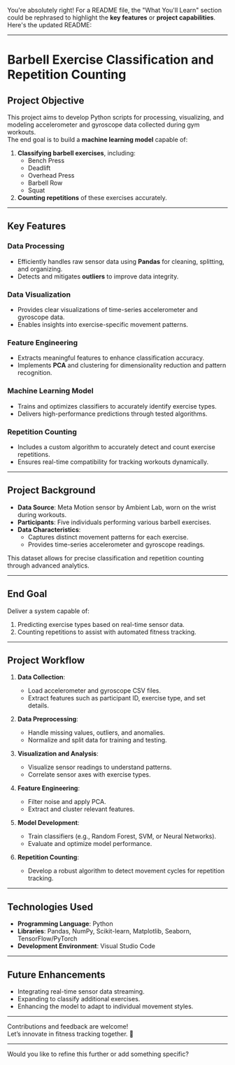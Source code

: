 You're absolutely right! For a README file, the "What You'll Learn" section could be rephrased to highlight the **key features** or **project capabilities**. Here's the updated README:

---

# Barbell Exercise Classification and Repetition Counting

## **Project Objective**  
This project aims to develop Python scripts for processing, visualizing, and modeling accelerometer and gyroscope data collected during gym workouts.  
The end goal is to build a **machine learning model** capable of:  
1. **Classifying barbell exercises**, including:  
   - Bench Press  
   - Deadlift  
   - Overhead Press  
   - Barbell Row  
   - Squat  
2. **Counting repetitions** of these exercises accurately.

---

## **Key Features**  
### **Data Processing**  
- Efficiently handles raw sensor data using **Pandas** for cleaning, splitting, and organizing.  
- Detects and mitigates **outliers** to improve data integrity.  

### **Data Visualization**  
- Provides clear visualizations of time-series accelerometer and gyroscope data.  
- Enables insights into exercise-specific movement patterns.  

### **Feature Engineering**  
- Extracts meaningful features to enhance classification accuracy.  
- Implements **PCA** and clustering for dimensionality reduction and pattern recognition.  

### **Machine Learning Model**  
- Trains and optimizes classifiers to accurately identify exercise types.  
- Delivers high-performance predictions through tested algorithms.  

### **Repetition Counting**  
- Includes a custom algorithm to accurately detect and count exercise repetitions.  
- Ensures real-time compatibility for tracking workouts dynamically.  

---

## **Project Background**  
- **Data Source**: Meta Motion sensor by Ambient Lab, worn on the wrist during workouts.  
- **Participants**: Five individuals performing various barbell exercises.  
- **Data Characteristics**:  
  - Captures distinct movement patterns for each exercise.  
  - Provides time-series accelerometer and gyroscope readings.  

This dataset allows for precise classification and repetition counting through advanced analytics.

---

## **End Goal**  
Deliver a system capable of:  
1. Predicting exercise types based on real-time sensor data.  
2. Counting repetitions to assist with automated fitness tracking.

---

## **Project Workflow**  
1. **Data Collection**:  
   - Load accelerometer and gyroscope CSV files.  
   - Extract features such as participant ID, exercise type, and set details.  

2. **Data Preprocessing**:  
   - Handle missing values, outliers, and anomalies.  
   - Normalize and split data for training and testing.

3. **Visualization and Analysis**:  
   - Visualize sensor readings to understand patterns.  
   - Correlate sensor axes with exercise types.

4. **Feature Engineering**:  
   - Filter noise and apply PCA.  
   - Extract and cluster relevant features.

5. **Model Development**:  
   - Train classifiers (e.g., Random Forest, SVM, or Neural Networks).  
   - Evaluate and optimize model performance.

6. **Repetition Counting**:  
   - Develop a robust algorithm to detect movement cycles for repetition tracking.  


---

## **Technologies Used**  
- **Programming Language**: Python  
- **Libraries**: Pandas, NumPy, Scikit-learn, Matplotlib, Seaborn, TensorFlow/PyTorch  
- **Development Environment**: Visual Studio Code  

---

## **Future Enhancements**  
- Integrating real-time sensor data streaming.  
- Expanding to classify additional exercises.  
- Enhancing the model to adapt to individual movement styles.

---

Contributions and feedback are welcome!  
Let’s innovate in fitness tracking together. 🚀  

---

Would you like to refine this further or add something specific?
